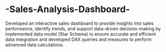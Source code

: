 # -Sales-Analysis-Dashboard-
Developed an interactive sales dashboard to provide insights into sales performance, identify trends, and support data-driven decision-making by implemented data model (Star Schema) to ensure accurate and efficient data integration and developed DAX queries and measures to perform advanced data calculations.
